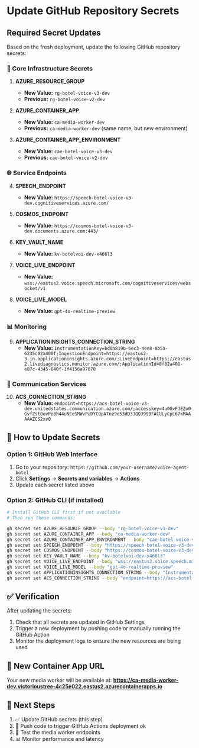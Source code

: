# Update GitHub Repository Secrets

## Required Secret Updates

Based on the fresh deployment, update the following GitHub repository secrets:

### 🔑 Core Infrastructure Secrets

1. **AZURE_RESOURCE_GROUP**
   - **New Value:** `rg-botel-voice-v3-dev`
   - **Previous:** `rg-botel-voice-v2-dev`

2. **AZURE_CONTAINER_APP**
   - **New Value:** `ca-media-worker-dev`
   - **Previous:** `ca-media-worker-dev` (same name, but new environment)

3. **AZURE_CONTAINER_APP_ENVIRONMENT**
   - **New Value:** `cae-botel-voice-v3-dev`
   - **Previous:** `cae-botel-voice-v2-dev`

### 🌐 Service Endpoints

4. **SPEECH_ENDPOINT**
   - **New Value:** `https://speech-botel-voice-v3-dev.cognitiveservices.azure.com/`

5. **COSMOS_ENDPOINT**
   - **New Value:** `https://cosmos-botel-voice-v3-dev.documents.azure.com:443/`

6. **KEY_VAULT_NAME**
   - **New Value:** `kv-botelvoi-dev-x466l3`

7. **VOICE_LIVE_ENDPOINT**
   - **New Value:** `wss://eastus2.voice.speech.microsoft.com/cognitiveservices/websocket/v1`

8. **VOICE_LIVE_MODEL**
   - **New Value:** `gpt-4o-realtime-preview`

### 📊 Monitoring

9. **APPLICATIONINSIGHTS_CONNECTION_STRING**
   - **New Value:** `InstrumentationKey=bd0a819b-6ec3-4ee8-8b5a-6235c02a400f;IngestionEndpoint=https://eastus2-3.in.applicationinsights.azure.com/;LiveEndpoint=https://eastus2.livediagnostics.monitor.azure.com/;ApplicationId=8f82a401-e87c-4345-840f-1f4156a97070`

### 🔗 Communication Services

10. **ACS_CONNECTION_STRING**
    - **New Value:** `endpoint=https://acs-botel-voice-v3-dev.unitedstates.communication.azure.com/;accesskey=4u0GvFJEZo0GvfZst0ovPo8h44uNEeSMWvPuDYCQpATnz9e53dD3JQQJ99BFACULyCpL67kMAAAAAZCS2xv0`

## 🚀 How to Update Secrets

### Option 1: GitHub Web Interface
1. Go to your repository: `https://github.com/your-username/voice-agent-botel`
2. Click **Settings** → **Secrets and variables** → **Actions**
3. Update each secret listed above

### Option 2: GitHub CLI (if installed)
```bash
# Install GitHub CLI first if not available
# Then run these commands:

gh secret set AZURE_RESOURCE_GROUP --body "rg-botel-voice-v3-dev"
gh secret set AZURE_CONTAINER_APP --body "ca-media-worker-dev"
gh secret set AZURE_CONTAINER_APP_ENVIRONMENT --body "cae-botel-voice-v3-dev"
gh secret set SPEECH_ENDPOINT --body "https://speech-botel-voice-v3-dev.cognitiveservices.azure.com/"
gh secret set COSMOS_ENDPOINT --body "https://cosmos-botel-voice-v3-dev.documents.azure.com:443/"
gh secret set KEY_VAULT_NAME --body "kv-botelvoi-dev-x466l3"
gh secret set VOICE_LIVE_ENDPOINT --body "wss://eastus2.voice.speech.microsoft.com/cognitiveservices/websocket/v1"
gh secret set VOICE_LIVE_MODEL --body "gpt-4o-realtime-preview"
gh secret set APPLICATIONINSIGHTS_CONNECTION_STRING --body "InstrumentationKey=bd0a819b-6ec3-4ee8-8b5a-6235c02a400f;IngestionEndpoint=https://eastus2-3.in.applicationinsights.azure.com/;LiveEndpoint=https://eastus2.livediagnostics.monitor.azure.com/;ApplicationId=8f82a401-e87c-4345-840f-1f4156a97070"
gh secret set ACS_CONNECTION_STRING --body "endpoint=https://acs-botel-voice-v3-dev.unitedstates.communication.azure.com/;accesskey=4u0GvFJEZo0GvfZst0ovPo8h44uNEeSMWvPuDYCQpATnz9e53dD3JQQJ99BFACULyCpL67kMAAAAAZCS2xv0"
```

## ✅ Verification

After updating the secrets:
1. Check that all secrets are updated in GitHub Settings
2. Trigger a new deployment by pushing code or manually running the GitHub Action
3. Monitor the deployment logs to ensure the new resources are being used

## 🎯 New Container App URL

Your new media worker will be available at:
**https://ca-media-worker-dev.victorioustree-4c25e022.eastus2.azurecontainerapps.io**

## 🔄 Next Steps

1. ✅ Update GitHub secrets (this step)
2. 🚀 Push code to trigger GitHub Actions deployment
ok
3. 🧪 Test the media worker endpoints
4. 📊 Monitor performance and latency 